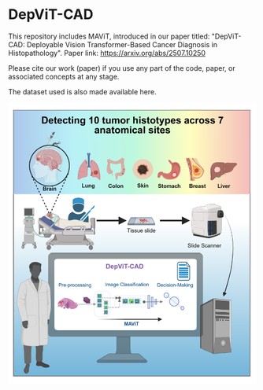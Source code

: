 # DepViT-CAD

This repository includes MAViT, introduced in our paper titled: "DepViT-CAD: Deployable Vision Transformer-Based Cancer Diagnosis in Histopathology".
Paper link: https://arxiv.org/abs/2507.10250

Please cite our work (paper) if you use any part of the code, paper, or associated concepts at any stage.

The dataset used is also made available here.

[![Watch the image in orginal size](Graphical_Abstract.png)](https://github.com/AshkanShakarami/DepViT-CAD/blob/main/Graphical_Abstract.png)


